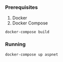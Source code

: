 ### Prerequisites
1. Docker
2. Docker Compose
```commandline
docker-compose build 
```

### Running
```commandline
docker-compose up aspnet
```